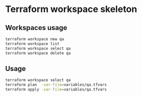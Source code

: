 # Terraform workspace skeleton

## Workspaces usage
```sh
terraform workspace new qa
terraform workspace list
terraform workspace select qa
terraform workspace delete qa
```

## Usage
```sh
terraform workspace select qa
terraform plan  -var-file=variables/qa.tfvars
terraform apply -var-file=variables/qa.tfvars
```
